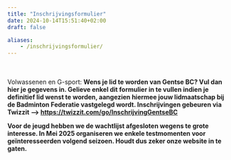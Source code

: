 ```yaml
---
title: "Inschrijvingsformulier"
date: 2024-10-14T15:51:40+02:00
draft: false

aliases:
    - /inschrijvingsformulier/  
---
```




   <br /> <br />Volwassenen en G-sport: 
   <b>Wens je lid te worden van Gentse BC? Vul dan hier je gegevens in.
Gelieve enkel dit formulier in te vullen indien je definitief lid wenst te worden, aangezien hiermee jouw lidmaatschap bij de Badminton Federatie vastgelegd wordt. 
Inschrijvingen gebeuren via Twizzit --> https://twizzit.com/go/InschrijvingGentseBC
<p><p>

<p> Voor de jeugd hebben we de wachtlijst afgesloten wegens te grote interesse. In Mei 2025 organiseren we enkele testmomenten voor geïnteresseerden volgend seizoen. Houdt dus zeker onze website in te gaten. 

